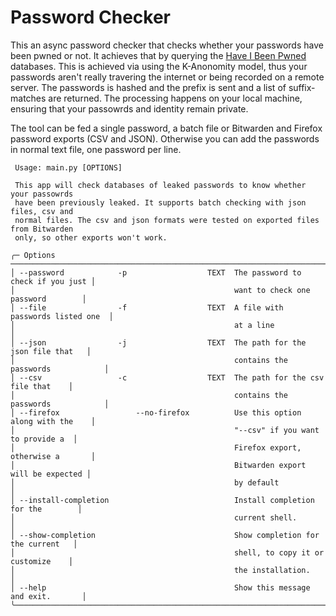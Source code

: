 # Password Checker

This an async password checker that checks whether your passwords have been pwned or not. It achieves that by querying the [Have I Been Pwned](https://haveibeenpwned.com/) databases. This is achieved via using the K-Anonomity model, thus your passwords aren't really travering the internet or being recorded on a remote server. The passwords is hashed and the prefix is sent and a list of suffix-matches are returned. The processing happens on your local machine, ensuring that your passowrds and identity remain private.

The tool can be fed a single password, a batch file or Bitwarden and Firefox password exports (CSV and JSON). Otherwise you can add the passwords in normal text file, one password per line.

```
 Usage: main.py [OPTIONS]

 This app will check databases of leaked passwords to know whether your passowrds
 have been previously leaked. It supports batch checking with json files, csv and
 normal files. The csv and json formats were tested on exported files from Bitwarden
 only, so other exports won't work.

╭─ Options ─────────────────────────────────────────────────────────────────────────╮
│ --password            -p                  TEXT  The password to check if you just │
│                                                 want to check one password        │
│ --file                -f                  TEXT  A file with passwords listed one  │
│                                                 at a line                         │
│ --json                -j                  TEXT  The path for the json file that   │
│                                                 contains the passwords            │
│ --csv                 -c                  TEXT  The path for the csv file that    │
│                                                 contains the passwords            │
│ --firefox                 --no-firefox          Use this option along with the    │
│                                                 "--csv" if you want to provide a  │
│                                                 Firefox export, otherwise a       │
│                                                 Bitwarden export will be expected │
│                                                 by default                        │
│ --install-completion                            Install completion for the        │
│                                                 current shell.                    │
│ --show-completion                               Show completion for the current   │
│                                                 shell, to copy it or customize    │
│                                                 the installation.                 │
│ --help                                          Show this message and exit.       │
╰───────────────────────────────────────────────────────────────────────────────────╯
```
